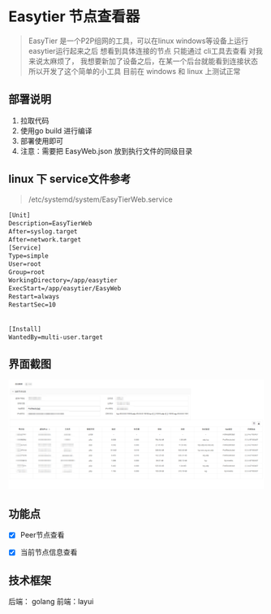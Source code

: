 # Easytier 节点查看器

> EasyTier 是一个P2P组网的工具，可以在linux windows等设备上运行
> easytier运行起来之后 想看到具体连接的节点 只能通过 cli工具去查看 对我来说太麻烦了，
> 我想要新加了设备之后，在某一个后台就能看到连接状态 所以开发了这个简单的小工具 
> 目前在 windows 和 linux 上测试正常


## 部署说明
1. 拉取代码
2. 使用go build  进行编译
3. 部署使用即可 
4. 注意：需要把 EasyWeb.json 放到执行文件的同级目录 

## linux 下 service文件参考  
> /etc/systemd/system/EasyTierWeb.service
```
[Unit]
Description=EasyTierWeb
After=syslog.target
After=network.target
[Service]
Type=simple
User=root
Group=root
WorkingDirectory=/app/easytier
ExecStart=/app/easytier/EasyWeb
Restart=always
RestartSec=10


[Install]
WantedBy=multi-user.target
```


## 界面截图
![img_1.png](img_1.png)

## 功能点
 - [x] Peer节点查看
 - [x] 当前节点信息查看


## 技术框架
 后端： golang  前端：layui
